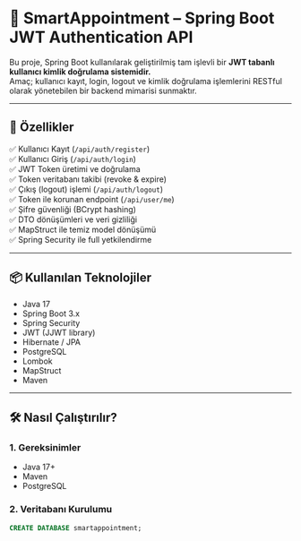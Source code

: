 # 🔐 SmartAppointment – Spring Boot JWT Authentication API

Bu proje, Spring Boot kullanılarak geliştirilmiş tam işlevli bir **JWT tabanlı kullanıcı kimlik doğrulama sistemidir.**  
Amaç; kullanıcı kayıt, login, logout ve kimlik doğrulama işlemlerini RESTful olarak yönetebilen bir backend mimarisi sunmaktır.

---

## 🚀 Özellikler

✅ Kullanıcı Kayıt (`/api/auth/register`)  
✅ Kullanıcı Giriş (`/api/auth/login`)  
✅ JWT Token üretimi ve doğrulama  
✅ Token veritabanı takibi (revoke & expire)  
✅ Çıkış (logout) işlemi (`/api/auth/logout`)  
✅ Token ile korunan endpoint (`/api/user/me`)  
✅ Şifre güvenliği (BCrypt hashing)  
✅ DTO dönüşümleri ve veri gizliliği  
✅ MapStruct ile temiz model dönüşümü  
✅ Spring Security ile full yetkilendirme

---

## 📦 Kullanılan Teknolojiler

- Java 17
- Spring Boot 3.x
- Spring Security
- JWT (JJWT library)
- Hibernate / JPA
- PostgreSQL
- Lombok
- MapStruct
- Maven

---

## 🛠️ Nasıl Çalıştırılır?

### 1. Gereksinimler

- Java 17+
- Maven
- PostgreSQL

### 2. Veritabanı Kurulumu

```sql
CREATE DATABASE smartappointment;